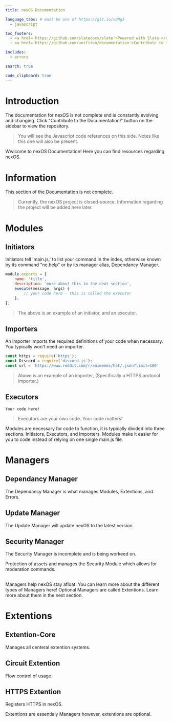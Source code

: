 ```yaml
---
title: nexOS Documentation

language_tabs: # must be one of https://git.io/vQNgJ
  - javascript

toc_footers:
  - <a href='https://github.com/slatedocs/slate'>Powered with Slate.</a>
  - <a href='https://github.com/unifiton/documentation'>Contribute to the documentation!</a>

includes:
  - errors

search: true

code_clipboard: true
---
```


# Introduction

<aside class="info">
The documentation for nexOS is not complete snd is constantly evolving and changing. Click "Contribute to the Documentation!" button on the sidebar to view the repository.
</aside>

> You will see the Javascript code references on this side. Notes like this one will also be present.

Wwlcome to nexOS Documentation! Here you can find resources regarding nexOS. 

# Information

<aside class="warning">
This section of the Documentation is not complete.
</aside>

> Currently, the nexOS project is closed-source. Information regarding the project will be added here later.


# Modules 
## Initiators

Initiators tell 'main.js,' to list your command in the index, otherwise known by its command "ne.help" or by its manager alias, Dependancy Manager.

```javascript
module.exports = {
	name: 'title',
	description: 'more about this in the next section',
	execute(message, args) {
		// your code here - this is called the executor 
	},
};
```

> The above is an example of an initiator, and an executor. 

## Importers 

An importer imports the required definitions of your code when necessary. You typically won't need an importer.

```javascript
const https = require('https');
const Discord = require('discord.js');
const url = 'https://www.reddit.com/r/animemes/hot/.json?limit=100'
```
> Above is an example of an importer, (Specifically a HTTPS protocol importer.) 

## Executors


```
Your code here!
```
> Executors are your own code. Your code matters!

Modules are necessary for code to function, it is typically divided into three sections. Initiators, Executors, and Importers.
Modules make it easier for you to code instead of relying on one single main.js file. 


# Managers
## Dependancy Manager

The Dependancy Manager is what manages Modules, Extentions, and Errors.

## Update Manager

The Update Manager will update nexOS to the latest version.

## Security Manager

<aside class="warning">
The Security Manager is incomplete and is being workeed on.
</aside>

Protection of assets and manages the Security Module which allows for moderation commands.

##

Managers help nexOS stay afloat. You can learn more about the different types of Managers here! Optional Managers are called Extentions. Learn more about them in the next section.

# Extentions

## Extention-Core

Manages all centeral extention systems.

## Circuit Extention

Flow control of usage.

## HTTPS Extention

Registers HTTPS in nexOS.

Extentions are essentialy Managers however, extentions are optional.

